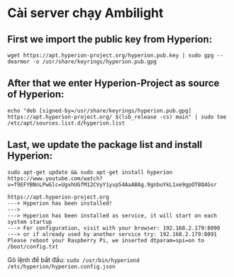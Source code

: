 # Cài server chạy Ambilight

## First we import the public key from Hyperion:

`wget https://apt.hyperion-project.org/hyperion.pub.key | sudo gpg --dearmor -o /usr/share/keyrings/hyperion.pub.gpg`

## After that we enter Hyperion-Project as source of Hyperion:

`echo "deb [signed-by=/usr/share/keyrings/hyperion.pub.gpg] https://apt.hyperion-project.org/ $(lsb_release -cs) main" | sudo tee /etc/apt/sources.list.d/hyperion.list`

## Last, we update the package list and install Hyperion:

`sudo apt-get update && sudo apt-get install hyperion https://www.youtube.com/watch?v=f9EFYBNnLPw&lc=UgxhUGfM12CVyY1yvp54AaABAg.9gnbuYkL1xe9gpOT8Q4Gsr`

```
https://apt.hyperion-project.org
---> Hyperion has been installed!
---> 
---> Hyperion has been installed as service, it will start on each system startup
---> For configuration, visit with your browser: 192.168.2.179:8090
---> or if already used by another service try: 192.168.2.179:8091
Please reboot your Raspberry Pi, we inserted dtparam=spi=on to /boot/config.txt
```

Gõ lệnh để bắt đầu: `sudo /usr/bin/hyperiond /etc/hyperion/hyperion.config.json`
